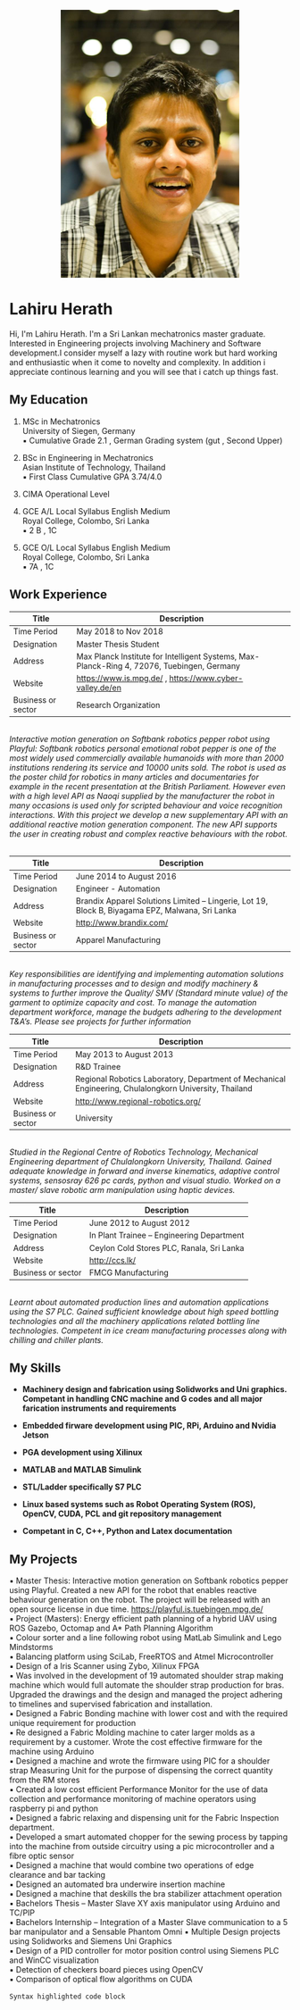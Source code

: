 <p align="center">
<img src ="https://github.com/lahiruherath/lahiruherath.github.io/blob/master/pictures/profile_picture.jpg" width = "320" height = "480" align = "center"/>
</p>

# Lahiru Herath

Hi, I'm Lahiru Herath. I'm a Sri Lankan mechatronics master graduate. Interested in Engineering projects involving Machinery and Software development.I consider myself a lazy with routine work but hard working and enthusiastic when it come to novelty and complexity. In addition i appreciate continous learning and you will see that i catch up things fast.


## My Education

1.  MSc in Mechatronics<br/>
    University of Siegen, Germany<br/>
    ▪ Cumulative Grade 2.1 , German Grading system (gut , Second Upper)

2.  BSc in Engineering in Mechatronics<br/>
    Asian Institute of Technology, Thailand<br/>
    ▪ First Class Cumulative GPA 3.74/4.0

3.  CIMA Operational Level

4.  GCE A/L Local Syllabus English Medium<br/>
    Royal College, Colombo, Sri Lanka<br/>
    ▪ 2 B , 1C
    
5.  GCE O/L Local Syllabus English Medium<br/>
    Royal College, Colombo, Sri Lanka<br/>
    ▪ 7A , 1C

## Work Experience 

Title       | Description
------------ | -------------
Time Period |    May 2018 to Nov 2018
Designation | Master Thesis Student
Address | Max Planck Institute for Intelligent Systems, Max-Planck-Ring 4, 72076, Tuebingen, Germany 
Website | https://www.is.mpg.de/ , https://www.cyber-valley.de/en
Business or sector  | Research Organization


</br>*Interactive motion generation on Softbank robotics pepper robot using Playful: Softbank robotics personal emotional robot pepper is one of the most widely used commercially available humanoids with more than 2000 institutions rendering its service and 10000 units sold. The robot is used as the poster child for robotics in many articles and documentaries for example in the recent presentation at the British Parliament. However even with a high level API as Naoqi supplied by the manufacturer the robot in many occasions is used only for scripted behaviour and voice recognition interactions. With this project we develop a new supplementary API with an additional reactive motion generation component. The new API supports the user in creating robust and complex reactive behaviours with the robot.*</br>
</br>


Title       | Description
------------ | -------------
Time Period |  June 2014 to August 2016
Designation | Engineer - Automation
Address | Brandix Apparel Solutions Limited – Lingerie, Lot 19, Block B, Biyagama EPZ, Malwana, Sri Lanka 
Website | http://www.brandix.com/
Business or sector  | Apparel Manufacturing

</br>*Key responsibilities are identifying and implementing automation solutions in manufacturing processes and to design and modify machinery & systems to further improve the Quality/ SMV (Standard minute value) of the garment to optimize capacity and cost. To manage the automation department workforce, manage the budgets adhering to the development T&A’s. Please see projects for further information*</br>


Title       | Description
------------ | -------------
Time Period |   May 2013 to August 2013
Designation | R&D Trainee
Address | Regional Robotics Laboratory, Department of Mechanical Engineering, Chulalongkorn University, Thailand 
Website | http://www.regional-robotics.org/
Business or sector  | University


</br>*Studied in the Regional Centre of Robotics Technology, Mechanical Engineering department of Chulalongkorn University, Thailand. Gained adequate knowledge in forward and inverse kinematics, adaptive control systems, sensosray 626 pc cards, python and visual studio. Worked on a master/ slave robotic arm manipulation using haptic devices.*</br>


Title       | Description
------------ | -------------
Time Period |    June 2012 to August 2012
Designation | In Plant Trainee – Engineering Department
Address | Ceylon Cold Stores PLC, Ranala, Sri Lanka
Website | http://ccs.lk/
Business or sector  | FMCG Manufacturing

</br>*Learnt about automated production lines and automation applications using the S7 PLC. Gained sufficient knowledge about high speed bottling technologies and all the machinery applications related bottling line technologies. Competent in ice cream manufacturing processes along with chilling and chiller plants.*</br>



## My Skills

-   **Machinery design and fabrication using Solidworks and Uni graphics. Competant in handling CNC machine and G codes and all major farication instruments and requirements**

-   **Embedded firware development using PIC, RPi, Arduino and Nvidia Jetson**

-   **PGA development using Xilinux**

-   **MATLAB and MATLAB Simulink** 

-   **STL/Ladder specifically S7 PLC**

-   **Linux based systems such as Robot Operating System (ROS), OpenCV, CUDA, PCL and git repository management**

-   **Competant in C, C++, Python and Latex documentation**

## My Projects

▪   Master Thesis: Interactive motion generation on Softbank robotics pepper using Playful. Created a new API for the robot that enables reactive behaviour generation on the robot. The project will be released with an open source license in due time. https://playful.is.tuebingen.mpg.de/<br/>
▪   Project (Masters): Energy efficient path planning of a hybrid UAV using ROS Gazebo, Octomap and A* Path Planning Algorithm<br/>
▪   Colour sorter and a line following robot using MatLab Simulink and Lego Mindstorms<br/>
▪   Balancing platform using SciLab, FreeRTOS and Atmel Microcontroller<br/>
▪   Design of a Iris Scanner using Zybo, Xilinux FPGA<br/>
▪   Was involved in the development of 19 automated shoulder strap making machine which would full automate the shoulder strap production for bras. Upgraded the drawings and the design and managed the project adhering to timelines and supervised fabrication and installation.<br/>
▪   Designed a Fabric Bonding machine with lower cost and with the required unique requirement for production<br/>
▪   Re designed a Fabric Molding machine to cater larger molds as a requirement by a customer. Wrote the cost effective firmware for the machine using Arduino<br/>
▪   Designed a machine and wrote the firmware using PIC for a shoulder strap Measuring Unit for the purpose of dispensing the correct quantity from the RM stores<br/>
▪   Created a low cost efficient Performance Monitor for the use of data collection and performance monitoring of machine operators using raspberry pi and python<br/>
▪   Designed a fabric relaxing and dispensing unit for the Fabric Inspection department.<br/>
▪   Developed a smart automated chopper for the sewing process by tapping into the machine from outside circuitry using a pic microcontroller and a fibre optic sensor<br/>
▪   Designed a machine that would combine two operations of edge clearance and bar tacking<br/>
▪   Designed an automated bra underwire insertion machine<br/>
▪   Designed a machine that deskills the bra stabilizer attachment operation<br/>
▪   Bachelors Thesis – Master Slave XY axis manipulator using Arduino and TC/PIP<br/>
▪   Bachelors Internship – Integration of a Master Slave communication to a 5 bar manipulator and a Sensable Phantom Omni
▪   Multiple Design projects using Solidworks and Siemens Uni Graphics<br/>
▪   Design of a PID controller for motor position control using Siemens PLC and WinCC visualization<br/>
▪   Detection of checkers board pieces using OpenCV<br/>
▪   Comparison of optical flow algorithms on CUDA<br/>



```markdown
Syntax highlighted code block



```



